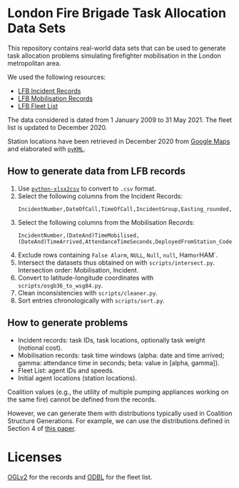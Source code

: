 # London Fire Brigade Task Allocation Data Sets

This repository contains real-world data sets that can be used to generate task
allocation problems simulating firefighter mobilisation in the London
metropolitan area.

We used the following resources:

- [LFB Incident Records](https://data.london.gov.uk/dataset/london-fire-brigade-incident-records)
- [LFB Mobilisation Records](https://data.london.gov.uk/dataset/london-fire-brigade-mobilisation-records)
- [LFB Fleet List](https://data.london.gov.uk/dataset/london-fire-brigade---fleet-list)

The data considered is dated from 1 January 2009 to 31 May 2021. The fleet
list is updated to December 2020.

Station locations have been retrieved in December 2020 from [Google
Maps](https://www.google.com/maps/d/viewer?mid=1rSai4zdG8uSujX8QxY1i0cwgNAU&msa=0&ll=51.576189821246516%2C-0.5874470076488247&spn=0.064273%2C0.169086&iwloc=lyrftr%3Almq%3A1004%3Afire%20station%2C9131785149235576475%2C51.606291%2C0.10437&z=10)
and elaborated with [`pyKML`](https://pypi.org/project/pykml).

## How to generate data from LFB records

1. Use [`python-xlsx2csv`](https://pypi.org/project/xls2csv/) to convert to
   `.csv` format.
2. Select the following columns from the Incident Records:
   ```shell
   IncidentNumber,DateOfCall,TimeOfCall,IncidentGroup,Easting_rounded,Northing_rounded
   ```
3. Select the following columns from the Mobilisation Records:
   ```shell
   IncidentNumber,(DateAnd)TimeMobilised,(DateAnd)TimeArrived,AttendanceTimeSeconds,DeployedFromStation_Code
   ```
4. Exclude rows containing `False Alarm`, `NULL`, `Null`, `null`, Ham` or `HAM`.
5. Intersect the datasets thus obtained on with `scripts/intersect.py`.
   Intersection order: Mobilisation, Incident.
6. Convert to latitude-longitude coordinates with
   `scripts/osgb36_to_wsg84.py`.
7. Clean inconsistencies with `scripts/cleaner.py`.
8. Sort entries chronologically with `scripts/sort.py`.

## How to generate problems

- Incident records: task IDs, task locations, optionally task weight (notional
  cost).
- Mobilisation records: task time windows (alpha: date and time arrived; gamma:
  attendance time in seconds; beta: value in [alpha, gamma]).
- Fleet List: agent IDs and speeds.
- Initial agent locations (station locations).

Coalition values (e.g., the utility of multiple pumping appliances working on
the same fire) cannot be defined from the records.

However, we can generate them with distributions typically used in Coalition
Structure Generations. For example, we can use the distributions defined in
Section 4 of [this
paper](https://ojs.aaai.org/index.php/AAAI/article/view/8265).

# Licenses

[OGLv2](http://www.nationalarchives.gov.uk/doc/open-government-licence/version/2)
for the records and [ODBL](https://opendefinition.org/licenses/odc-odbl) for the
fleet list.
